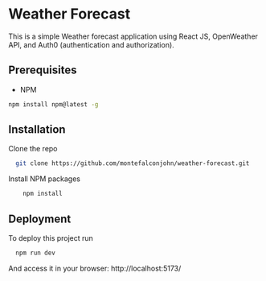 
# Weather Forecast

This is a simple Weather forecast application using React JS, OpenWeather API, and Auth0 (authentication and authorization).


## Prerequisites
- NPM
```bash
npm install npm@latest -g
```
## Installation

Clone the repo

```bash
  git clone https://github.com/montefalconjohn/weather-forecast.git
```

Install NPM packages
```bash
    npm install
```

    
## Deployment

To deploy this project run

```bash
  npm run dev
```

And access it in your browser: http://localhost:5173/
